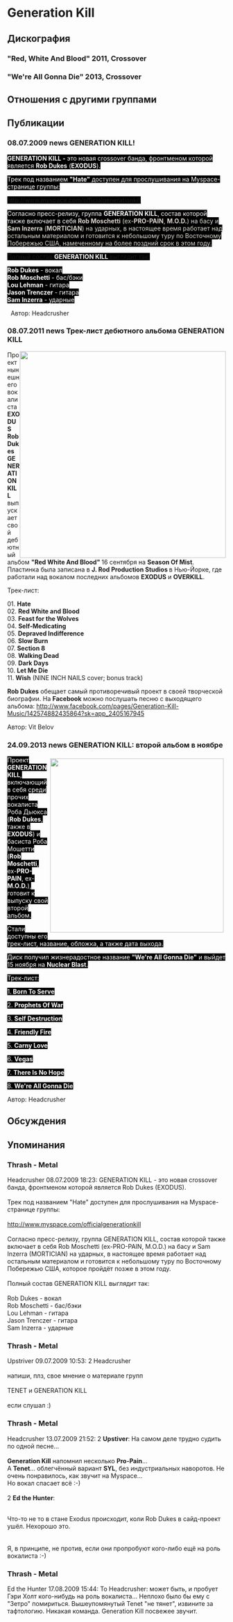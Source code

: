 # Generation Kill



## Дискография

### "Red, White And Blood" 2011, Crossover



### "We're All Gonna Die" 2013, Crossover




## Отношения с другими группами


## Публикации

### 08.07.2009 news GENERATION KILL!

<P><FONT style="BACKGROUND-COLOR: #000000" color=#ffffff><STRONG>GENERATION KILL - </STRONG>это новая crossover банда, фронтменом которой является <STRONG>Rob Dukes</STRONG> (<STRONG>EXODUS</STRONG>).</FONT></P>
<P><FONT style="BACKGROUND-COLOR: #000000" color=#ffffff>Трек под названием <STRONG>"Hate"</STRONG>&nbsp;доступен для прослушивания на Myspace-странице группы:</FONT></P>
<P><FONT style="BACKGROUND-COLOR: #000000" color=#ffffff><A href="http://www.myspace.com/officialgenerationkill">http://www.myspace.com/officialgenerationkill</A></FONT></P>
<P><FONT style="BACKGROUND-COLOR: #000000" color=#ffffff>Согласно пресс-релизу, группа <STRONG>GENERATION KILL</STRONG>, состав которой также включает в себя <FONT color=#ddd9d0><STRONG>Rob Moschetti</STRONG> (ex-<STRONG>PRO-PAIN</STRONG>, <STRONG>M.O.D.</STRONG>) на басу и <STRONG>Sam Inzerra</STRONG> (<STRONG>MORTICIAN</STRONG>) на ударных, в настоящее время работает над остальным материалом и готовится к небольшому туру по Восточному Побережью&nbsp;США, намеченному на более поздний срок в этом году.</FONT></FONT></P>
<P><FONT style="BACKGROUND-COLOR: #000000">Полный состав <STRONG><FONT color=#ffffff>GENERATION KILL </FONT></STRONG>выглядит так:</FONT></P>
<P><FONT style="BACKGROUND-COLOR: #000000" color=#ffffff><STRONG>Rob Dukes</STRONG> - вокал<BR><STRONG>Rob Moschetti</STRONG> - бас/бэки<BR><STRONG>Lou Lehman</STRONG> - гитара<BR><STRONG>Jason Trenczer</STRONG> -&nbsp;гитара <BR><STRONG>Sam Inzerra</STRONG> - ударные</FONT></P>&nbsp;
Автор: Headcrusher

### 08.07.2011 news Трек-лист дебютного альбома GENERATION KILL

<P><IMG height=475 alt="" hspace=0 src="/images/news_rus/2011.07/19991.jpg" width=475 align=right border=0>Проект нынешнего вокалиста <STRONG>EXODUS</STRONG> <STRONG>Rob Dukes GENERATION KILL </STRONG>выпускает свой дебютный альбом <STRONG>"Red White And Blood" </STRONG>16 сентября на <STRONG>Season Of Mist</STRONG>. Пластинка была записана в <STRONG>J. Rod Production Studios </STRONG>в Нью-Йорке, где работали над вокалом последних альбомов <STRONG>EXODUS</STRONG> и <STRONG>OVERKILL</STRONG>.</P>
<P>Трек-лист:</P>
<P>01. <B>Hate</B> <BR>02. <B>Red White and Blood</B> <BR>03. <B>Feast for the Wolves</B> <BR>04. <B>Self-Medicating</B> <BR>05. <B>Depraved Indifference</B> <BR>06. <B>Slow Burn</B> <BR>07. <B>Section 8</B> <BR>08. <B>Walking Dead</B> <BR>09. <B>Dark Days</B> <BR>10. <B>Let Me Die</B> <BR>11. <B>Wish</B> (NINE INCH NAILS cover; bonus track)</P>
<P><STRONG>Rob Dukes</STRONG> обещает самый противоречивый проект в своей творческой биографии. На <STRONG>Facebook</STRONG> можно послушать песню с выходящего альбома: <A href="http://www.facebook.com/pages/Generation-Kill-Music/142574882435864?sk=app_2405167945">http://www.facebook.com/pages/Generation-Kill-Music/142574882435864?sk=app_2405167945</A></P>
Автор: Vit Belov

### 24.09.2013 news GENERATION KILL: второй альбом в ноябре

<P><FONT style="BACKGROUND-COLOR: #000000" color=#ffffff><IMG border=0 hspace=5 alt="" vspace=5 align=right src="/images/news_rus/2013.09/26194.jpg" width=400 height=400>Проект <STRONG>GENERATION KILL</STRONG>, включающий в себя среди прочих вокалиста Роба Дьюкса (<STRONG>Rob Dukes</STRONG>, также в <STRONG>EXODUS</STRONG>) и басиста Роба Мошетти (<STRONG>Rob Moschetti</STRONG>, ex-<STRONG>PRO-PAIN</STRONG>, ex-<STRONG>M.O.D.</STRONG>), готовит к выпуску свой второй альбом.</FONT></P>
<P><FONT style="BACKGROUND-COLOR: #000000" color=#ffffff>Стали доступны его трек-лист, название, обложка,&nbsp;а&nbsp;также дата выхода.</FONT></P>
<P><FONT style="BACKGROUND-COLOR: #000000" color=#ffffff>Диск получил жизнерадостное название <STRONG>"We're All Gonna Die"</STRONG> и выйдет 15 ноября на <STRONG>Nuclear Blast</STRONG>.</FONT></P>
<P><FONT style="BACKGROUND-COLOR: #000000" color=#ffffff>Трек-лист:</FONT></P>
<P><FONT style="BACKGROUND-COLOR: #000000" color=#ffffff>1.<STRONG> Born To Serve</STRONG></FONT></P>
<P><FONT style="BACKGROUND-COLOR: #000000" color=#ffffff>2. <STRONG>Prophets Of War</STRONG></FONT></P>
<P><FONT style="BACKGROUND-COLOR: #000000" color=#ffffff>3. <STRONG>Self Destruction</STRONG></FONT></P>
<P><FONT style="BACKGROUND-COLOR: #000000" color=#ffffff>4. <STRONG>Friendly Fire</STRONG></FONT></P>
<P><FONT style="BACKGROUND-COLOR: #000000" color=#ffffff>5. <STRONG>Carny Love</STRONG></FONT></P>
<P><FONT style="BACKGROUND-COLOR: #000000" color=#ffffff>6. <STRONG>Vegas</STRONG></FONT></P>
<P><FONT style="BACKGROUND-COLOR: #000000" color=#ffffff>7. <STRONG>There Is No Hope</STRONG></FONT></P>
<P><FONT style="BACKGROUND-COLOR: #000000" color=#ffffff>8. <STRONG>We're All Gonna Die<BR></P></STRONG></FONT>
Автор: Headcrusher


## Обсуждения


## Упоминания

### Thrash - Metal

Headcrusher 08.07.2009 18:23:
GENERATION KILL - это новая crossover банда, фронтменом которой является Rob Dukes (EXODUS).<BR><BR>Трек под названием "Hate" доступен для прослушивания на Myspace-странице группы:<BR><BR> <A HREF="http://www.myspace.com/officialgenerationkill" TARGET="_blank">http://www.myspace.com/officialgenerationkill</A><BR><BR>Согласно пресс-релизу, группа GENERATION KILL, состав которой также включает в себя Rob Moschetti (ex-PRO-PAIN, M.O.D.) на басу и Sam Inzerra (MORTICIAN) на ударных, в настоящее время работает над остальным материалом и готовится к небольшому туру по Восточному Побережью США, которое пройдёт позже в этом году.<BR><BR>Полный состав GENERATION KILL выглядит так:<BR><BR>Rob Dukes - вокал<BR>Rob Moschetti - бас/бэки<BR>Lou Lehman - гитара<BR>Jason Trenczer - гитара <BR>Sam Inzerra - ударные

### Thrash - Metal

Upstriver 09.07.2009 10:53:
2 Headcrusher<BR><BR>напиши, плз, свое мнение о материале групп<BR><BR>TENET и GENERATION KILL <BR><BR>если слушал :) 

### Thrash - Metal

Headcrusher 13.07.2009 21:52:
2 <B>Upstiver</B>: На самом деле трудно судить по одной песне...<BR><BR><B>Generation Kill</B> напомнил несколько <B>Pro-Pain</B>...<BR>А <B>Tenet</B>... облегчённый вариант <B>SYL</B>, без индустриальных наворотов. Не очень понравилось, как звучит на Myspace... <BR>Но вокал спасает всё :-)<BR><BR>2 <B>Ed the Hunter</B>: <BR><BR><DIV CLASS="quote">Что-то не то в стане Exodus происходит, коли Rob Dukes в сайд-проект ушёл. Нехорошо это.<BR></DIV><BR><BR>Я, в принципе, не против, если они пропробуют кого-либо ещё на роль вокалиста :-)<BR>

### Thrash - Metal

Ed the Hunter 17.08.2009 15:44:
To Headcrusher: может быть, и пробует Гэри Холт кого-нибудь на роль вокалиста... Неплохо было бы ему с "Зетро" помириться. Вышеупомянутый Tenet "не тянет", извините за тафтологию. Никакая команда. Generation Kill посвежее звучит.

